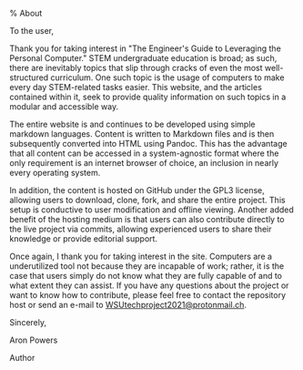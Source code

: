 % About

To the user,

Thank you for taking interest in "The Engineer's Guide to Leveraging the Personal Computer." STEM undergraduate education is broad; as such, there are inevitably topics that slip through cracks of even the most well-structured curriculum. One such topic is the usage of computers to make every day STEM-related tasks easier. This website, and the articles contained within it, seek to provide quality information on such topics in a modular and accessible way.

The entire website is and continues to be developed using simple markdown languages. Content is written to Markdown files and is then subsequently converted into HTML using Pandoc. This has the advantage that all content can be accessed in a system-agnostic format where the only requirement is an internet browser of choice, an inclusion in nearly every operating system.

In addition, the content is hosted on GitHub under the GPL3 license, allowing users to download, clone, fork, and share the entire project. This setup is conductive to user modification and offline viewing. Another added benefit of the hosting medium is that users can also contribute directly to the live project via commits, allowing experienced users to share their knowledge or provide editorial support.

Once again, I thank you for taking interest in the site. Computers are a underutilized tool not because they are incapable of work; rather, it is the case that users simply do not know what they are fully capable of and to what extent they can assist. If you have any questions about the project or want to know how to contribute, please feel free to contact the repository host or send an e-mail to WSUtechproject2021@protonmail.ch.

Sincerely,

Aron Powers

Author
